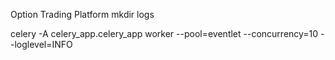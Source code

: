 Option Trading Platform
mkdir logs

celery -A celery_app.celery_app worker --pool=eventlet --concurrency=10 --loglevel=INFO